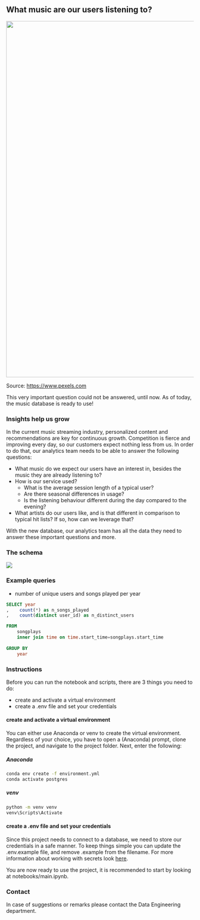 ## What music are our users listening to? 

<img src="https://images.pexels.com/photos/3756943/pexels-photo-3756943.jpeg?auto=compress&cs=tinysrgb&dpr=3&h=750&w=1260" height="958" width="640">

Source: https://www.pexels.com

This very important question could not be answered, until now. As of today, the music database is ready to use!

### Insights help us grow

In the current music streaming industry, personalized content and recommendations are key for continuous growth. 
Competition is fierce and improving every day, so our customers expect nothing less from us. In order to do that,
our analytics team needs to be able to answer the following questions:
- What music do we expect our users have an interest in, besides the music they are already listening to?
- How is our service used? 
    - What is the average session length of a typical user?
    - Are there seasonal differences in usage?
    - Is the listening behaviour different during the day compared to the evening?
- What artists do our users like, and is that different in comparison to typical hit lists? If so, how can we leverage
that?

With the new database, our analytics team has all the data they need to answer these important questions and more.

### The schema

<img src="https://user-images.githubusercontent.com/49920622/103029645-85da9500-455a-11eb-8191-14369838eea6.png">

### Example queries

- number of unique users and songs played per year

```sql
SELECT year
,    count(*) as n_songs_played
,    count(distinct user_id) as n_distinct_users

FROM
    songplays
    inner join time on time.start_time=songplays.start_time
    
GROUP BY
    year
```

### Instructions

Before you can run the notebook and scripts, there are 3 things you need to do:
- create and activate a virtual environment
- create a .env file and set your credentials

#### create and activate a virtual environment 

You can either use Anaconda or venv to create the virtual environment. Regardless of your choice, you have to open
a (Anaconda) prompt, clone the project, and navigate to the project folder. Next, enter the following:

##### Anaconda
```bash
conda env create -f environment.yml
conda activate postgres
```

##### venv
```bash
python -m venv venv
venv\Scripts\Activate
```

#### create a .env file and set your credentials

Since this project needs to connect to a database, we need to store our credentials in a safe manner. To keep things
simple you can update the .env.example file, and remove .example from the filename. For more information about working
with secrets look [here](https://pybit.es/persistent-environment-variables.html).

You are now ready to use the project, it is recommended to start by looking at notebooks/main.ipynb.

### Contact

In case of suggestions or remarks please contact the Data Engineering department.
